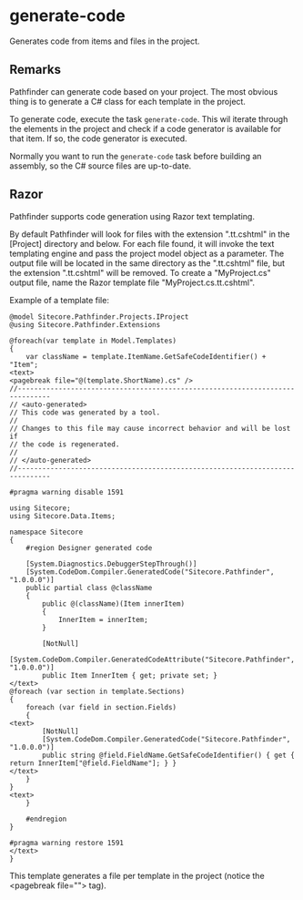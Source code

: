 generate-code
===========
Generates code from items and files in the project.

Remarks
-------
Pathfinder can generate code based on your project. The most obvious thing is to generate a C# class for each template in the project.

To generate code, execute the task `generate-code`. This wil iterate through the elements in the project and check if a code generator 
is available for that item. If so, the code generator is executed.

Normally you want to run the `generate-code` task before building an assembly, so the C# source files are up-to-date.

Razor
-----
Pathfinder supports code generation using Razor text templating. 

By default Pathfinder will look for files with the extension ".tt.cshtml" in the [Project] directory and below. For each
file found, it will invoke the text templating engine and pass the project model object as a parameter. The output file will
be located in the same directory as the ".tt.cshtml" file, but the extension ".tt.cshtml" will be removed. To create a 
"MyProject.cs" output file, name the Razor template file "MyProject.cs.tt.cshtml".

Example of a template file:

``` 
@model Sitecore.Pathfinder.Projects.IProject
@using Sitecore.Pathfinder.Extensions

@foreach(var template in Model.Templates)
{
    var className = template.ItemName.GetSafeCodeIdentifier() + "Item";
<text>
<pagebreak file="@(template.ShortName).cs" />
//------------------------------------------------------------------------------
// <auto-generated>
// This code was generated by a tool.
//
// Changes to this file may cause incorrect behavior and will be lost if
// the code is regenerated.
//
// </auto-generated>
//------------------------------------------------------------------------------

#pragma warning disable 1591

using Sitecore;
using Sitecore.Data.Items;

namespace Sitecore
{
    #region Designer generated code

    [System.Diagnostics.DebuggerStepThrough()]
    [System.CodeDom.Compiler.GeneratedCode("Sitecore.Pathfinder", "1.0.0.0")]
    public partial class @className
    {
        public @(className)(Item innerItem)
        {
            InnerItem = innerItem;
        }

        [NotNull]
        [System.CodeDom.Compiler.GeneratedCodeAttribute("Sitecore.Pathfinder", "1.0.0.0")]
        public Item InnerItem { get; private set; }
</text>
@foreach (var section in template.Sections)
{
    foreach (var field in section.Fields)
    {
<text>
        [NotNull]
        [System.CodeDom.Compiler.GeneratedCode("Sitecore.Pathfinder", "1.0.0.0")]
        public string @field.FieldName.GetSafeCodeIdentifier() { get { return InnerItem["@field.FieldName"]; } }
</text>
    }
}
<text>
    }

    #endregion
}

#pragma warning restore 1591
</text>
}

``` 

This template generates a file per template in the project (notice the &lt;pagebreak file=""&gt; tag).